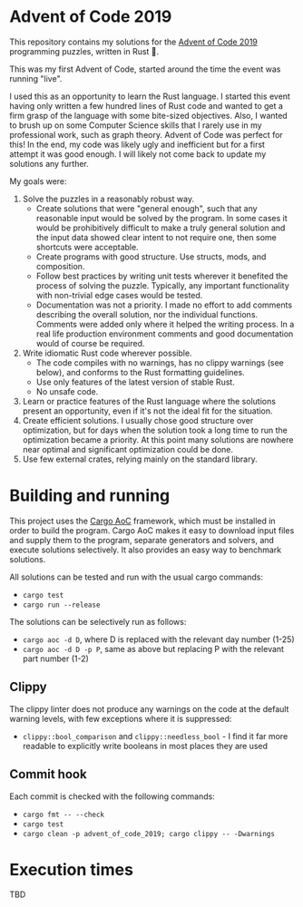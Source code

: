 # Advent of Code 2019
This repository contains my solutions for the [Advent of Code 2019](https://adventofcode.com/2019) programming puzzles, written in Rust 🦀.

This was my first Advent of Code, started around the time the event was running "live".

I used this as an opportunity to learn the Rust language. I started this event having only written a few hundred lines of Rust code and wanted to get a firm grasp of the language with some bite-sized objectives. Also, I wanted to brush up on some Computer Science skills that I rarely use in my professional work, such as graph theory. Advent of Code was perfect for this! In the end, my code was likely ugly and inefficient but for a first attempt it was good enough. I will likely not come back to update my solutions any further.

My goals were:
1. Solve the puzzles in a reasonably robust way.
    * Create solutions that were "general enough", such that any reasonable input would be solved by the program. In some cases it would be prohibitively difficult to make a truly general solution and the input data showed clear intent to not require one, then some shortcuts were acceptable.
    * Create programs with good structure. Use structs, mods, and composition.
    * Follow best practices by writing unit tests wherever it benefited the process of solving the puzzle. Typically, any important functionality with non-trivial edge cases would be tested.
    * Documentation was not a priority. I made no effort to add comments describing the overall solution, nor the individual functions. Comments were added only where it helped the writing process. In a real life production environment comments and good documentation would of course be required.
2. Write idiomatic Rust code wherever possible.
    * The code compiles with no warnings, has no clippy warnings (see below), and conforms to the Rust formatting guidelines.
    * Use only features of the latest version of stable Rust.
    * No unsafe code.
3. Learn or practice features of the Rust language where the solutions present an opportunity, even if it's not the ideal fit for the situation.
4. Create efficient solutions. I usually chose good structure over optimization, but for days when the solution took a long time to run the optimization became a priority. At this point many solutions are nowhere near optimal and significant optimization could be done.
5. Use few external crates, relying mainly on the standard library.

# Building and running
This project uses the [Cargo AoC](https://github.com/gobanos/cargo-aoc) framework, which must be installed in order to build the program. Cargo AoC makes it easy to download input files and supply them to the program, separate generators and solvers, and execute solutions selectively. It also provides an easy way to benchmark solutions.

All solutions can be tested and run with the usual cargo commands:
* `cargo test`
* `cargo run --release`

The solutions can be selectively run as follows:
* `cargo aoc -d D`, where D is replaced with the relevant day number (1-25)
* `cargo aoc -d D -p P`, same as above but replacing P with the relevant part number (1-2)

## Clippy
The clippy linter does not produce any warnings on the code at the default warning levels, with few exceptions where it is suppressed:
* `clippy::bool_comparison` and `clippy::needless_bool` - I find it far more readable to explicitly write booleans in most places they are used

## Commit hook
Each commit is checked with the following commands:
* `cargo fmt -- --check`
* `cargo test`
* `cargo clean -p advent_of_code_2019; cargo clippy -- -Dwarnings`

# Execution times
TBD
